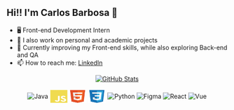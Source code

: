 ## Hi!! I'm Carlos Barbosa 👋

- 🖥️ Front-end Development Intern 
- 🔭 I also work on personal and academic projects  
- 🌱 Currently improving my Front-end skills, while also exploring Back-end and QA  
- 📫 How to reach me: [LinkedIn](https://www.linkedin.com/in/carlos-barbosa-7b9758260/)

<div align="center">
  <a href="https://github.com/carlosqbarbosa">
    <img height="180em" src="https://github-readme-stats.vercel.app/api?username=carlosqbarbosa&show_icons=true&hide=contribs,prs&cache_seconds=86400&theme=radical" alt="GitHub Stats" />
  </a>
</div>

<br/>

<div align="center">
  <img align="center" alt="Java" height="30" width="40" src="https://cdn.jsdelivr.net/gh/devicons/devicon@latest/icons/java/java-original-wordmark.svg" />
  <img align="center" alt="JavaScript" height="30" width="40" src="https://raw.githubusercontent.com/devicons/devicon/master/icons/javascript/javascript-plain.svg">
  <img align="center" alt="HTML5" height="30" width="40" src="https://raw.githubusercontent.com/devicons/devicon/master/icons/html5/html5-original.svg">
  <img align="center" alt="CSS3" height="30" width="40" src="https://raw.githubusercontent.com/devicons/devicon/master/icons/css3/css3-original.svg">
  <img align="center" alt="Python" height="30" width="40" src="https://cdn.jsdelivr.net/gh/devicons/devicon/icons/python/python-original.svg">
  <img align="center" alt="Figma" height="30" width="40" src="https://cdn.jsdelivr.net/gh/devicons/devicon@latest/icons/figma/figma-original.svg" />
  <img align="center" alt="React" height="30" width="40" src="https://cdn.jsdelivr.net/gh/devicons/devicon@latest/icons/react/react-original.svg" />
  <img align="center" alt="Vue" height="30" width="40" src="icons/vuejs/vuejs-original.svg"
  <img align="center" alt="TypeScript" height="30" width="40" src="https://user-images.githubusercontent.com/41644376/73791106-c26e9800-47b2-11ea-88ab-f871b81cb97d.png" />
</div>

